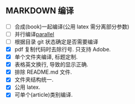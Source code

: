 ## MARKDOWN 编译

- [ ] 合成(book)一起编译(公用 latex 需分离部分参数)
- [ ] 并行编译[parallel](http://www.gnu.org/software/parallel/)
- [ ] 根据目录 git 状态确定是否需要编译
- [x] pdf 复制代码时去除行号. 只支持 Adobe.
- [x] 单个文件夹编译, 标题定制.
- [x] 表格英文换行, 导致的显示正确.
- [x] 排除 README.md 文件.
- [x] 文件夹结构统一.
- [x] 公用 latex.
- [x] 可单个(article)类别编译.
